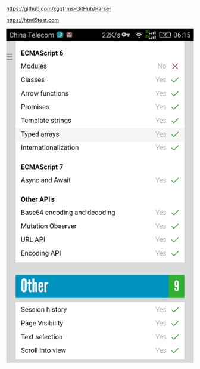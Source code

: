 https://github.com/xgqfrms-GitHub/Parser





https://html5test.com


![Screenshot_2016-12-02-06-15-36.png](Screenshot_2016-12-02-06-15-36.png)
